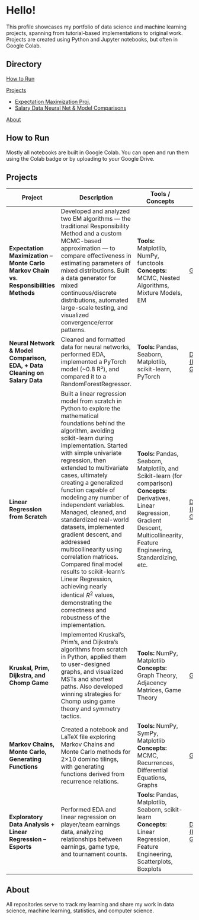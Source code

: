 # Hello! 

This profile showcases my portfolio of data science and machine learning projects, spanning from tutorial-based implementations to original work. Projects are created using Python and Jupyter notebooks, but often in Google Colab.

## Directory


[How to Run](#how-to-run) 

[Projects](#projects)  
- [Expectation Maximization Proj.](#expectation-maximization---monte-carlo-markov-chain-vs-responsibilities-methods)  
- [Salary Data Neural Net & Model Comparisons](#neural-network--model-comparison-eda--data-cleaning-on-salary-data)  

[About](#about)



## How to Run

Mostly all notebooks are built in Google Colab. You can open and run them using the Colab badge or by uploading to your Google Drive.

## Projects

| Project | Description | Tools / Concepts | Links |
|---------|-------------|------------------|------------------|
| **Expectation Maximization – Monte Carlo Markov Chain vs. Responsibilities Methods** | Developed and analyzed two EM algorithms — the traditional Responsibility Method and a custom MCMC-based approximation — to compare effectiveness in estimating parameters of mixed distributions. Built a data generator for mixed continuous/discrete distributions, automated large-scale testing, and visualized convergence/error patterns. | **Tools:** Matplotlib, NumPy, functools<br>**Concepts:** MCMC, Nested Algorithms, Mixture Models, EM | [GitHub](https://github.com/NoahDPJ03/EM)
| **Neural Network & Model Comparison, EDA, + Data Cleaning on Salary Data** | Cleaned and formatted data for neural networks, performed EDA, implemented a PyTorch model (~0.8 R²), and compared it to a RandomForestRegressor. | **Tools:** Pandas, Seaborn, Matplotlib, scikit-learn, PyTorch | [Dataset (Kaggle)](https://www.kaggle.com/datasets/mohithsairamreddy/salary-data) [GitHub](https://github.com/NoahDPJ03/Neural-Net-Salary-Data) 
| **Linear Regression from Scratch** | Built a linear regression model from scratch in Python to explore the mathematical foundations behind the algorithm, avoiding scikit-learn during implementation. Started with simple univariate regression, then extended to multivariate cases, ultimately creating a generalized function capable of modeling any number of independent variables. Managed, cleaned, and standardized real-world datasets, implemented gradient descent, and addressed multicollinearity using correlation matrices. Compared final model results to scikit-learn’s Linear Regression, achieving nearly identical $R^2$ values, demonstrating the correctness and robustness of the implementation. | **Tools:** Pandas, Seaborn, Matplotlib, and Scikit-learn (for comparison)<br>**Concepts:** Derivatives, Linear Regression, Gradient Descent, Multicollinearity, Feature Engineering, Standardizing, etc. | [Dataset (Kaggle)](https://www.kaggle.com/datasets/bismasajjad/global-ai-job-market-and-salary-trends-2025) [GitHub](https://github.com/NoahDPJ03/Linear-Regression-from-Scratch) 
| **Kruskal, Prim, Dijkstra, and Chomp Game** | Implemented Kruskal’s, Prim’s, and Dijkstra’s algorithms from scratch in Python, applied them to user-designed graphs, and visualized MSTs and shortest paths. Also developed winning strategies for Chomp using game theory and symmetry tactics. | **Tools:** NumPy, Matplotlib<br>**Concepts:** Graph Theory, Adjacency Matrices, Game Theory | [GitHub](https://github.com/NoahDPJ03/KrusPrimDijkChomp)
| **Markov Chains, Monte Carlo, Generating Functions** | Created a notebook and LaTeX file exploring Markov Chains and Monte Carlo methods for 2×10 domino tilings, with generating functions derived from recurrence relations. | **Tools:** NumPy, SymPy, Matplotlib<br>**Concepts:** MCMC, Recurrences, Differential Equations, Graphs | [GitHub](https://github.com/NoahDPJ03/Markov_MonteCarlo_GF)
| **Exploratory Data Analysis + Linear Regression – Esports** | Performed EDA and linear regression on player/team earnings data, analyzing relationships between earnings, game type, and tournament counts. | **Tools:** Pandas, Matplotlib, Seaborn, scikit-learn<br>**Concepts:** Linear Regression, Feature Engineering, Scatterplots, Boxplots | [Dataset (Kaggle)](https://www.kaggle.com/datasets/jackdaoud/esports-earnings-for-players-teams-by-game) [GitHub](https://github.com/NoahDPJ03/EDA-Esports-Earnings)

## About

All repositories serve to track my learning and share my work in data science, machine learning, statistics, and computer science.
